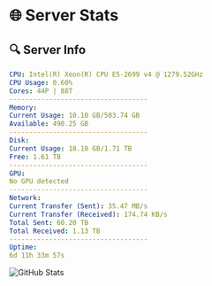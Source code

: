 # 🌐 Server Stats
## 🔍 Server Info
```yaml
CPU: Intel(R) Xeon(R) CPU E5-2699 v4 @ 1279.52GHz
CPU Usage: 0.60%
Cores: 44P | 88T
-----------------------------------
Memory:
Current Usage: 10.10 GB/503.74 GB
Available: 490.25 GB
-----------------------------------
Disk:
Current Usage: 18.10 GB/1.71 TB
Free: 1.61 TB
-----------------------------------
GPU:
No GPU detected
-----------------------------------
Network:
Current Transfer (Sent): 35.47 MB/s
Current Transfer (Received): 174.74 KB/s
Total Sent: 60.20 TB
Total Received: 1.13 TB
-----------------------------------
Uptime:
6d 11h 33m 57s
```
![GitHub Stats](https://img.shields.io/badge/Updated-2025-02-14_10:17:15-blue)